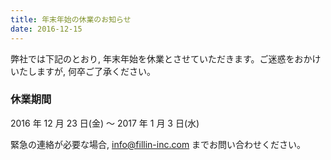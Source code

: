 ```yaml
---
title: 年末年始の休業のお知らせ
date: 2016-12-15
---
```


弊社では下記のとおり, 年末年始を休業とさせていただきます。ご迷惑をおかけいたしますが, 何卒ご了承ください。

### 休業期間

2016 年 12 月 23 日(金) 〜 2017 年 1 月 3 日(水)

緊急の連絡が必要な場合, info@fillin-inc.com までお問い合わせください。
